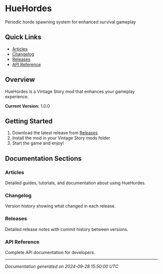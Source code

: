 # HueHordes

Periodic horde spawning system for enhanced survival gameplay

## Quick Links

- [Articles](Articles/)
- [Changelog](Changelog/)
- [Releases](Releases/)
- [API Reference](api/)

## Overview

HueHordes is a Vintage Story mod that enhances your gameplay experience.

**Current Version:** 1.0.0

## Getting Started

1. Download the latest release from [Releases](Releases/)
2. Install the mod in your Vintage Story mods folder
3. Start the game and enjoy!

## Documentation Sections

### Articles

Detailed guides, tutorials, and documentation about using HueHordes.

### Changelog

Version history showing what changed in each release.

### Releases

Detailed release notes with commit history between versions.

### API Reference

Complete API documentation for developers.

---

*Documentation generated on 2024-09-28 15:50:00 UTC*
